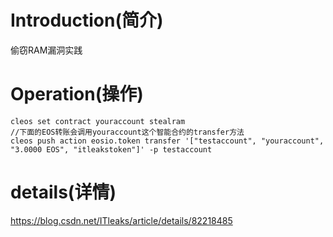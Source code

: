 # Introduction(简介)
偷窃RAM漏洞实践

# Operation(操作)
```
cleos set contract youraccount stealram
//下面的EOS转账会调用youraccount这个智能合约的transfer方法
cleos push action eosio.token transfer '["testaccount", "youraccount", "3.0000 EOS", "itleakstoken"]' -p testaccount
```
# details(详情)
<a href="https://blog.csdn.net/ITleaks/article/details/82218485">
https://blog.csdn.net/ITleaks/article/details/82218485
</a>